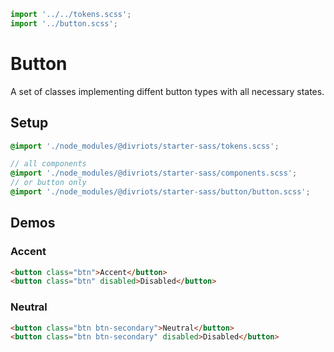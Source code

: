 ```js script
import '../../tokens.scss';
import '../button.scss';
```

# Button

A set of classes implementing diffent button types with all necessary states.

## Setup

```scss
@import './node_modules/@divriots/starter-sass/tokens.scss';

// all components
@import './node_modules/@divriots/starter-sass/components.scss';
// or button only
@import './node_modules/@divriots/starter-sass/button/button.scss';
```

## Demos

### Accent

```html preview-story
<button class="btn">Accent</button>
<button class="btn" disabled>Disabled</button>
```

### Neutral

```html preview-story
<button class="btn btn-secondary">Neutral</button>
<button class="btn btn-secondary" disabled>Disabled</button>
```
